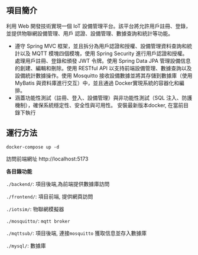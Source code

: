 ## 項目簡介
利用 Web 開發技術實現一個 IoT 設備管理平台。該平台將允許用戶註冊、登錄，並提供物聯網設備管理、用戶
認證、設備管理、數據查詢和統計等功能。
- 遵守 Spring MVC 框架，並且拆分為用戶認證和授權、設備管理資料查詢和統計以及 MQTT 模塊四個模塊，使用 Spring Security 進行用戶認證和授權。處理用戶註冊、登錄和頒發 JWT 令牌。使用 Spring Data JPA 管理設備信息的創建、編輯和刪除。使用 RESTful API 以支持前端設備管理、數據查詢以及設備統計數據操作。使用 Mosquitto 接收設備數據並將其存儲到數據庫（使用 MyBatis 與資料庫進行交互）中，並且通過 Docker實現系統的容器化和編排。
- 涵蓋功能性測試（註冊、登入、設備管理）與非功能性測試（SQL 注入、防護機制），確保系統穩定性、安全性與可用性。
安裝最新版本docker, 在當前目錄下執行

## 運行方法
```shell
docker-compose up -d
```

訪問前端網址 http://localhost:5173



**各目錄功能**

`./backend/`: 項目後端,為前端提供數據庫訪問

`./frontend/`: 項目前端, 提供網頁訪問

`./iotsim/`: 物聯網模擬器

`./mosquitto/`: `mqtt broker`

`./mqttsub/`: 項目後端, 連接`mosquitto` 獲取信息並存入數據庫

`./mysql/`:  數據庫

